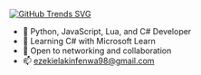 [![GitHub Trends SVG](https://api.githubtrends.io/user/svg/Ezek-iel/langs)](https://githubtrends.io)

- 👀 Python, JavaScript, Lua, and C# Developer
- 🌱 Learning C# with Microsoft Learn
- 💞️ Open to networking and collaboration
- 📫 ezekielakinfenwa98@gmail.com
